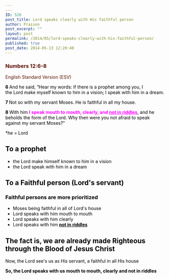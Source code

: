 ```yaml
---
---
ID: 526
post_title: Lord speaks clearly with His faithful person
author: Praison
post_excerpt: ""
layout: post
permalink: /2014/05/lord-speaks-clearly-with-his-faithful-person/
published: true
post_date: 2014-05-13 12:20:40
---
```

<div class="heading passage-class-0" style="color: #5c1101;">
<h3>Numbers 12:6-8</h3>
<p class="txt-sm">English Standard Version (ESV)</p>

</div>
<div class="passage version-ESV result-text-style-normal text-html " style="color: #000000;">

<span id="en-ESV-4066" class="text Num-12-6"><span class="versenum" style="font-weight: bold;">6 </span>And he said, “Hear my words: If there is a prophet among you, I the <span class="small-caps">Lord</span> make myself known to him in a vision; I speak with him in a dream.</span>

<span id="en-ESV-4067" class="text Num-12-7"><span class="versenum" style="font-weight: bold;">7 </span>Not so with my servant Moses. He is faithful in all my house.</span>

<span id="en-ESV-4068" class="text Num-12-8"><span class="versenum" style="font-weight: bold;">8 </span>With him <span style="color: rgb(255, 0, 255);"><strong>I speak mouth to mouth, clearly, and <span style="text-decoration: underline;">not in riddles</span></strong></span>, and he beholds the form of the <span class="small-caps">Lord</span>. Why then were you not afraid to speak against my servant Moses?”</span>

*he = Lord
<h2>To a prophet</h2>
<ul>
	<li>the Lord make himself known to him in a vision</li>
	<li>the Lord speak with him in a dream</li>
</ul>
<h2>To a Faithful person (Lord's servant)</h2>
<h3>Faithful persons are more prioritized</h3>
<ul>
	<li>Moses being faithful in all of Lord's house</li>
	<li>Lord speaks with him mouth to mouth</li>
	<li>Lord speaks with him clearly</li>
	<li>Lord speaks with him <span style="text-decoration: underline;"><strong>not in riddles</strong></span></li>
</ul>
<h2>The fact is, we are already made Righteous through the Blood of Jesus Christ</h2>
Now, the Lord see's us as His servant, a faithful in all His house

<strong>So, the Lord speaks with us mouth to mouth, clearly and not in riddles</strong>

</div>